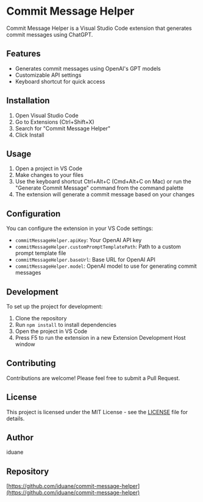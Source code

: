 # Commit Message Helper

Commit Message Helper is a Visual Studio Code extension that generates commit messages using ChatGPT.

## Features

- Generates commit messages using OpenAI's GPT models
- Customizable API settings
- Keyboard shortcut for quick access

## Installation

1. Open Visual Studio Code
2. Go to Extensions (Ctrl+Shift+X)
3. Search for "Commit Message Helper"
4. Click Install

## Usage

1. Open a project in VS Code
2. Make changes to your files
3. Use the keyboard shortcut Ctrl+Alt+C (Cmd+Alt+C on Mac) or run the "Generate Commit Message" command from the command palette
4. The extension will generate a commit message based on your changes

## Configuration

You can configure the extension in your VS Code settings:

- `commitMessageHelper.apiKey`: Your OpenAI API key
- `commitMessageHelper.customPromptTemplatePath`: Path to a custom prompt template file
- `commitMessageHelper.baseUrl`: Base URL for OpenAI API
- `commitMessageHelper.model`: OpenAI model to use for generating commit messages

## Development

To set up the project for development:

1. Clone the repository
2. Run `npm install` to install dependencies
3. Open the project in VS Code
4. Press F5 to run the extension in a new Extension Development Host window

## Contributing

Contributions are welcome! Please feel free to submit a Pull Request.

## License

This project is licensed under the MIT License - see the [LICENSE](LICENSE) file for details.

## Author

iduane

## Repository

[https://github.com/iduane/commit-message-helper](https://github.com/iduane/commit-message-helper)
